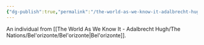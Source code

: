 ```yaml
---
{"dg-publish":true,"permalink":"/the-world-as-we-know-it-adalbrecht-hugh/the-nations/bel-orizonte/bel-orizontian/"}
---
```


An individual from [[The World As We Know It - Adalbrecht Hugh/The Nations/Bel'orizonte/Bel'orizonte\|Bel'orizonte]].